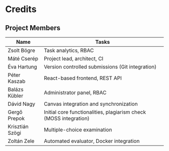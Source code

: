 Credits
==================

Project Members
------------------

| Name            | Tasks        |
| --------------- | ------------ |
| Zsolt Bögre     | Task analytics, RBAC |
| Máté Cserép     | Project lead, architect, CI |
| Éva Hartung     | Version controlled submissions (Git integration) |
| Péter Kaszab    | React-based frontend, REST API |
| Balázs Kübler   | Administrator panel, RBAC |
| Dávid Nagy      | Canvas integration and synchronization |
| Gergő Prepok    | Initial core functionalities, plagiarism check (MOSS integration) |
| Krisztián Szögi | Multiple-choice examination |
| Zoltán Zele     | Automated evaluator, Docker integration |
